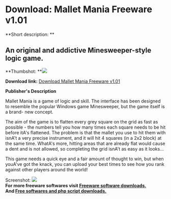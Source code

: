 # Download: Mallet Mania Freeware v1.01

**Short description: **

## An original and addictive Minesweeper-style logic game.

  
**Thumbshot: **![](http://www.freewarefiles.com/screenshot/malletmania_md.jpg)   
  
**Download link:** [Download Mallet Mania Freeware v1.01](http://freesoftwares.boysofts.com/Mallet-Mania-Freeware-V_program_12788.html)  
  

**Publisher's Description**  
  

Mallet Mania is a game of logic and skill. The interface has been designed to
resemble the popular Windows game Minesweeper, but the game itself is a brand-
new concept.

The aim of the game is to flatten every grey square on the grid as fast as
possible - the numbers tell you how many times each square needs to be hit
before itA's flattened. The problem is that the mallet you use to hit them
with isnA't a very precise instrument, and it will hit 4 squares (in a 2x2
block) at the same time. WhatA's more, hitting areas that are already flat
would cause a dent and is not allowed, so completing the grid isnA't as easy
as it looks...

This game needs a quick eye and a fair amount of thought to win, but when
youA've got the knack, you can upload your best times to see how you rank
against other players around the world!

  
  
Screenshot: ![](http://www.freewarefiles.com/screenshot/malletmania.jpg)  
**For more freeware softwares visit [Freeware software downloads.](http://freesoftwares.boysofts.com/)**   
**And [Free softwares and php script downloads.](http://www.boysofts.com/)**

